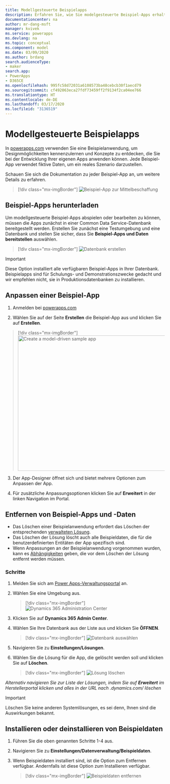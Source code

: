 ```yaml
---
title: Modellgesteuerte Beispielapps
description: Erfahren Sie, wie Sie modelgesteuerte Beispiel-Apps erhalten, anpassen und entfernen können.
documentationcenter: na
author: mr-dang-msft
manager: kvivek
ms.service: powerapps
ms.devlang: na
ms.topic: conceptual
ms.component: model
ms.date: 03/09/2020
ms.author: brdang
search.audienceType:
- maker
search.app:
- PowerApps
- D365CE
ms.openlocfilehash: 995fc58d72031a6108573ba48cebcb30f1aecd79
ms.sourcegitcommit: cf492063eca27fdf73459ff2f9134f2ca04ee766
ms.translationtype: HT
ms.contentlocale: de-DE
ms.lasthandoff: 03/17/2020
ms.locfileid: "3136519"
---
```

# <a name="model-driven-sample-apps"></a>Modellgesteuerte Beispielapps

In [powerapps.com](https://powerapps.com) verwenden Sie eine Beispielanwendung, um Designmöglichkeiten kennenzulernen und Konzepte zu entdecken, die Sie bei der Entwicklung Ihrer eigenen Apps anwenden können. Jede Beispiel-App verwendet fiktive Daten, um ein reales Szenario darzustellen. 

Schauen Sie sich die Dokumentation zu jeder Beispiel-App an, um weitere Details zu erfahren. 

> [!div class="mx-imgBorder"] 
> ![Beispiel-App zur Mittelbeschaffung](media/overview-model-driven-samples/fundraiser-app1.png "Spendenaktionsbeispiel-App")


## <a name="get-sample-apps"></a>Beispiel-Apps herunterladen

Um modellgesteuerte Beispiel-Apps abspielen oder bearbeiten zu können, müssen die Apps zunächst in einer Common Data Service-Datenbank bereitgestellt werden. Erstellen Sie zunächst eine Testumgebung und eine Datenbank und stellen Sie sicher, dass Sie **Beispiel-Apps und Daten bereitstellen** auswählen.

> [!div class="mx-imgBorder"] 
> ![Datenbank erstellen](media/overview-model-driven-samples/create-database1.png "Erstellen einer Datenbank")

> [!IMPORTANT]
> Diese Option installiert alle verfügbaren Beispiel-Apps in Ihrer Datenbank. Beispielapps sind für Schulungs- und Demonstrationszwecke gedacht und wir empfehlen nicht, sie in Produktionsdatenbanken zu installieren. 

## <a name="customize-a-sample-app"></a>Anpassen einer Beispiel-App

1. Anmelden bei [powerapps.com](https://powerapps.com)  

2. Wählen Sie auf der Seite **Erstellen** die Beispiel-App aus und klicken Sie auf **Erstellen**.

> [!div class="mx-imgBorder"]
> <img src="media/overview-model-driven-samples/model-driven-create-page-sample.png" alt="Create a model-driven sample app" height="427" width="674">

3. Der App-Designer öffnet sich und bietet mehrere Optionen zum Anpassen der App.

4. Für zusätzliche Anpassungsoptionen klicken Sie auf **Erweitert** in der linken Navigation im Portal.

## <a name="remove-sample-apps-and-data"></a>Entfernen von Beispiel-Apps und -Daten 
- Das Löschen einer Beispielanwendung erfordert das Löschen der entsprechenden  [verwalteten Lösung](https://docs.microsoft.com/dynamics365/customer-engagement/developer/uninstall-delete-solution). 
- Das Löschen der Lösung löscht auch alle Beispieldaten, die für die benutzerdefinierten Entitäten der App spezifisch sind.
- Wenn Anpassungen an der Beispielanwendung vorgenommen wurden, kann es [Abhängigkeiten](https://docs.microsoft.com/dynamics365/customer-engagement/developer/dependency-tracking-solution-components) geben, die vor dem Löschen der Lösung entfernt werden müssen.

### <a name="steps"></a>Schritte
1. Melden Sie sich am [Power Apps-Verwaltungsportal](https://admin.powerapps.com) an.

2. Wählen Sie eine Umgebung aus.

    > [!div class="mx-imgBorder"] 
    > ![Dynamics 365 Administration Center](media/overview-model-driven-samples/admin-center.png "Eine Umgebung auswählen")

3. Klicken Sie auf **Dynamics 365 Admin Center**.

4. Wählen Sie Ihre Datenbank aus der Liste aus und klicken Sie **ÖFFNEN**.

    > [!div class="mx-imgBorder"] 
    > ![Datenbank auswählen](media/overview-model-driven-samples/select-database.png "Auswählen einer Datenbank")

5. Navigieren Sie zu **Einstellungen/Lösungen**.

6. Wählen Sie die Lösung für die App, die gelöscht werden soll und klicken Sie auf **Löschen**.

    > [!div class="mx-imgBorder"] 
    > ![Lösung löschen](media/overview-model-driven-samples/delete-solution.png "Löschen der Lösung")

*Alternativ navigieren Sie zur Liste der Lösungen, indem Sie auf **Erweitert** im Herstellerportal klicken und alles in der URL nach .dynamics.com/ löschen*

> [!IMPORTANT]
> Löschen Sie keine anderen Systemlösungen, es sei denn, Ihnen sind die Auswirkungen bekannt.

## <a name="install-or-uninstall-sample-data"></a>Installieren oder deinstallieren von Beispieldaten
1. Führen Sie die oben genannten Schritte 1-4 aus.
2. Navigieren Sie zu **Einstellungen/Datenverwaltung/Beispieldaten**.
3. Wenn Beispieldaten installiert sind, ist die Option zum Entfernen verfügbar. Andernfalls ist diese Option zum Installieren verfügbar. 

    > [!div class="mx-imgBorder"] 
    > ![Beispieldaten entfernen](media/overview-model-driven-samples/remove-sample-data.png "Entfernen der Beispieldaten")




